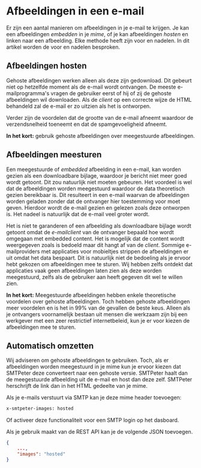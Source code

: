 

# Afbeeldingen in een e-mail

Er zijn een aantal manieren om afbeeldingen in je e-mail te krijgen. Je kan een afbeeldingen *embedden* in je *mime*, of je kan afbeeldingen *hosten* en linken naar een afbeelding. Elke methode heeft zijn voor en nadelen. In dit artikel worden de voor en nadelen besproken. 

## Afbeeldingen hosten

Gehoste afbeeldingen werken alleen als deze zijn gedownload. Dit gebeurt niet op hetzelfde moment als de e-mail wordt ontvangen. De meeste e-mailprogramma's vragen de gebruiker eerst of hij of zij de gehoste afbeeldingen wil downloaden. Als de *client* op een correcte wijze de HTML behandeld zal de e-mail er zo uitzien als het is ontworpen.

Verder zijn de voordelen dat de grootte van de e-mail afneemt waardoor de verzendsnelheid toeneemt en dat de spamgevoeligheid afneemt.

**In het kort:** gebruik gehoste afbeeldingen over meegestuurde afbeeldingen.

## Afbeeldingen meesturen


Een meegestuurde of *embedded* afbeelding in een e-mail, kan worden gezien als een downloadbare bijlage, waardoor je bericht niet meer goed wordt getoont. Dit zou natuurlijk niet moeten gebeuren. Het voordeel is wel dat de afbeeldingen worden meegestuurd waardoor de data theoretisch gezien bereikbaar is. Dit resulteert in een e-mail waarvan de afbeeldingen worden geladen zonder dat de ontvanger hier toestemming voor moet geven.   Hierdoor wordt de e-mail gezien en gelezen zoals deze ontworpen is. Het nadeel is natuurlijk dat de e-mail veel groter wordt. 

Het is niet te garanderen of een afbeelding als downloadbare bijlage wordt getoont omdat de *e-mailclient* van de ontvanger bepaald hoe wordt omgegaan met embedded content. Het is mogelijk dat de content wordt weergegeven zoals is bedoeld maar dit hangt af van de *client*. Sommige e-mailproviders met applicaties voor mobieltjes strippen de afbeeldingen er uit omdat het data bespaart. Dit is natuurlijk niet de bedoeling als je ervoor hebt gekozen om afbeeldingen mee te sturen. Wij hebben zelfs ontdekt dat applicaties vaak geen afbeeldingen laten zien als deze worden meegestuurd, zelfs als de gebruiker aan heeft gegeven dit wel te willen zien. 

**In het kort:** Meegestuurde afbeeldingen hebben enkele theoretische voordelen over gehoste afbeeldingen. Toch hebben gehoste afbeeldingen meer voordelen en is het in 99% van de gevallen de beste keus. Alleen als je ontvangers voornamelijk bestaan uit mensen die werkzaam zijn bij een werkgever met een zeer restrictief internetbeleid, kun je er voor kiezen de afbeeldingen mee te sturen.

## Automatisch omzetten

Wij adviseren om gehoste afbeeldingen te gebruiken. Toch, als er afbeeldingen worden meegestuurd in je mime kun je ervoor kiezen dat SMTPeter deze converteert naar een gehoste versie. SMTPeter haalt dan de meegestuurde afbeelding uit de e-mail en host dan deze zelf. SMTPeter herschrijft de link dan in het HTML gedeelte van je mime.

Als je e-mails verstuurt via SMTP kan je deze mime header toevoegen:

```txt
x-smtpeter-images: hosted
```


Of activeer deze functionaliteit voor een SMTP login op het dasboard.

Als je gebruik maakt van de REST API kan je de volgende JSON toevoegen.

```json
{
    ...,
    "images": "hosted"
}
```
